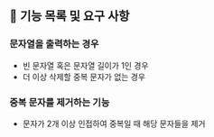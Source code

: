 ## 🚀 기능 목록 및 요구 사항

### 문자열을 출력하는 경우
- 빈 문자열 혹은 문자열 길이가 1인 경우
- 더 이상 삭제할 중복 문자가 없는 경우

### 중복 문자를 제거하는 기능
- 문자가 2개 이상 인접하여 중복일 때 해당 문자들을 제거
